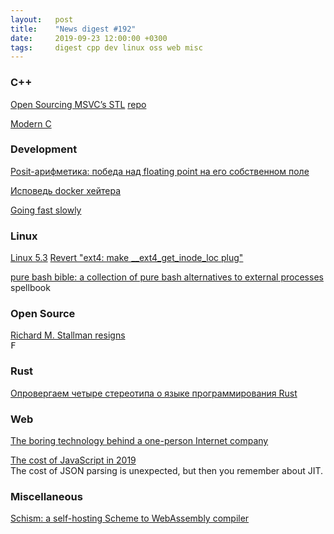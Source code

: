 ```yaml
---
layout:   post
title:    "News digest #192"
date:     2019-09-23 12:00:00 +0300
tags:     digest cpp dev linux oss web misc
---
```


<!--
2019-09-16: initial
-->

### C++

[Open Sourcing MSVC’s STL](https://devblogs.microsoft.com/cppblog/open-sourcing-msvcs-stl/)
[repo](https://github.com/microsoft/STL)

[Modern C](http://modernc.gforge.inria.fr)

### Development

[Posit-арифметика: победа над floating point на его собственном поле](https://habr.com/ru/post/465723/)

[Исповедь docker хейтера](https://habr.com/ru/post/467607/)

[Going fast slowly](https://varnish-cache.org/docs/6.2/phk/thatslow.html)

### Linux

[Linux 5.3](https://lkml.org/lkml/2019/9/15/241)
[Revert "ext4: make __ext4_get_inode_loc plug"](https://git.kernel.org/pub/scm/linux/kernel/git/torvalds/linux.git/commit/?h=v5.3&id=72dbcf72156641fde4d8ea401e977341bfd35a05)
<!--/dev/urandom vs /dev/random vs getrandom() is interesting thing.-->

[pure bash bible: a collection of pure bash alternatives to external processes](https://github.com/dylanaraps/pure-bash-bible)
spellbook

### Open Source

[Richard M. Stallman resigns](https://www.fsf.org/news/richard-m-stallman-resigns)<br/>
<kbd>F</kbd>

### Rust

[Опровергаем четыре стереотипа о языке программирования Rust](https://habr.com/ru/post/467901/)

### Web

[The boring technology behind a one-person Internet company](https://broadcast.listennotes.com/the-boring-technology-behind-listen-notes-56697c2e347b)

[The cost of JavaScript in 2019](https://v8.dev/blog/cost-of-javascript-2019)<br/>
The cost of JSON parsing is unexpected, but then you remember about JIT.

### Miscellaneous

[Schism: a self-hosting Scheme to WebAssembly compiler](https://github.com/google/schism)
